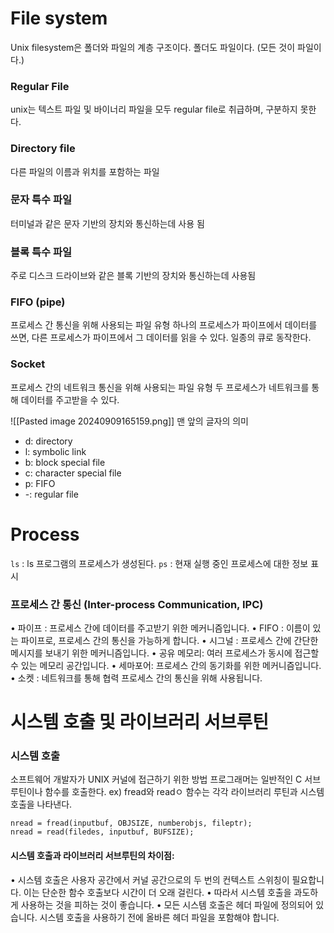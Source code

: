 # File system
Unix filesystem은 폴더와 파일의 계층 구조이다.
폴더도 파일이다. (모든 것이 파일이다.)

### Regular File
unix는 텍스트 파일 및 바이너리 파일을 모두 regular file로 취급하며, 구분하지 못한다.
### Directory file
다른 파일의 이름과 위치를 포함하는 파일
### 문자 특수 파일
터미널과 같은 문자 기반의 장치와 통신하는데 사용 됨
### 블록 특수 파일
주로 디스크 드라이브와 같은 블록 기반의 장치와 통신하는데 사용됨
### FIFO (pipe)
프로세스 간 통신을 위해 사용되는 파일 유형
하나의 프로세스가 파이프에서 데이터를 쓰면, 다른 프로세스가 파이프에서 그 데이터를 읽을 수 있다.
일종의 큐로 동작한다.
### Socket
프로세스 간의 네트워크 통신을 위해 사용되는 파일 유형
두 프로세스가 네트워크를 통해 데이터를 주고받을 수 있다.

![[Pasted image 20240909165159.png]]
맨 앞의 글자의 의미
- d: directory
- l: symbolic link
- b: block special file
- c: character special file
- p: FIFO
- -: regular file

# Process
`ls` : ls 프로그램의 프로세스가 생성된다.
`ps` : 현재 실행 중인 프로세스에 대한 정보 표시

### 프로세스 간 통신 (Inter-process Communication, IPC)
• 파이프 : 프로세스 간에 데이터를 주고받기 위한 메커니즘입니다.
• FIFO : 이름이 있는 파이프로, 프로세스 간의 통신을 가능하게 합니다.
• 시그널 : 프로세스 간에 간단한 메시지를 보내기 위한 메커니즘입니다.
• 공유 메모리: 여러 프로세스가 동시에 접근할 수 있는 메모리 공간입니다.
• 세마포어: 프로세스 간의 동기화를 위한 메커니즘입니다.
• 소켓 : 네트워크를 통해 협력 프로세스 간의 통신을 위해 사용됩니다.

# 시스템 호출 및 라이브러리 서브루틴

### 시스템 호출
소프트웨어 개발자가 UNIX 커널에 접근하기 위한 방법
프로그래머는 일반적인 C 서브루틴이나 함수를 호출한다. ex) fread와 readㅇ 함수는 각각 라이브러리 루틴과 시스템 호출을 나타낸다.
```shell
nread = fread(inputbuf, OBJSIZE, numberobjs, fileptr);
nread = read(filedes, inputbuf, BUFSIZE);
```
#### 시스템 호출과 라이브러리 서브루틴의 차이점:
• 시스템 호출은 사용자 공간에서 커널 공간으로의 두 번의 컨텍스트 스위칭이 필요합니다. 이는 단순한 함수 호출보다 시간이 더 오래 걸린다.
• 따라서 시스템 호출을 과도하게 사용하는 것을 피하는 것이 좋습니다.
• 모든 시스템 호출은 헤더 파일에 정의되어 있습니다. 시스템 호출을 사용하기 전에 올바른 헤더 파일을 포함해야 합니다.
